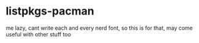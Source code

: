# listpkgs-pacman
me lazy, cant write each and every nerd font, so this is for that, may come useful with other stuff too
